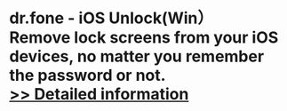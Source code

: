 # dr.fone - iOS Unlock(Win）<br />Remove lock screens from your iOS devices, no matter you remember the password or not.<br />[>> Detailed information](https://secure.shareit.com/shareit/product.html?productid=300947769&affiliateid=200057808)
